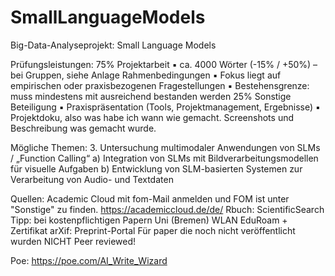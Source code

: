 # SmallLanguageModels
Big-Data-Analyseprojekt: Small Language Models

Prüfungsleistungen: 
75% Projektarbeit
▪ ca. 4000 Wörter (-15% / +50%) – bei Gruppen, siehe Anlage Rahmenbedingungen
▪ Fokus liegt auf empirischen oder praxisbezogenen Fragestellungen
▪ Bestehensgrenze: muss mindestens mit ausreichend bestanden werden
25% Sonstige Beteiligung
▪ Praxispräsentation (Tools, Projektmanagement, Ergebnisse)
▪ Projektdoku, also was habe ich wann wie gemacht. Screenshots und Beschreibung was gemacht wurde.

Mögliche Themen:
3. Untersuchung multimodaler Anwendungen von SLMs / „Function Calling“
a) Integration von SLMs mit Bildverarbeitungsmodellen für visuelle Aufgaben
b) Entwicklung von SLM-basierten Systemen zur Verarbeitung von Audio- und Textdaten

Quellen:
Academic Cloud mit fom-Mail anmelden und FOM ist unter "Sonstige" zu finden.
https://academiccloud.de/de/
Rbuch: ScientificSearch
Tipp: bei kostenpflichtigen Papern
Uni (Bremen) WLAN
EduRoam + Zertifikat
   arXif: 
		Preprint-Portal
		 Für paper die noch nicht veröffentlicht wurden
      NICHT Peer reviewed!

Poe:
https://poe.com/AI_Write_Wizard 
